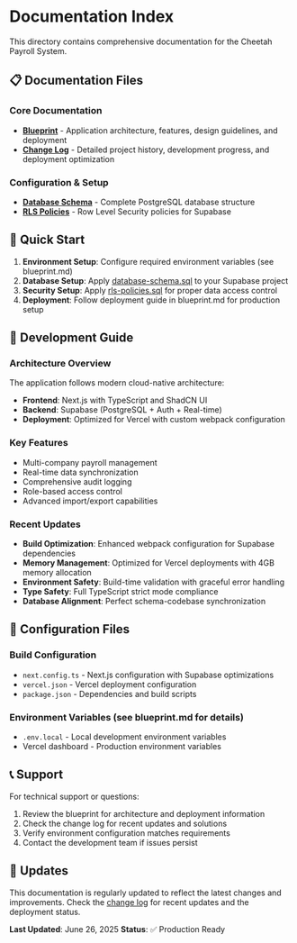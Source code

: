 # Documentation Index

This directory contains comprehensive documentation for the Cheetah Payroll System.

## 📋 Documentation Files

### Core Documentation
- **[Blueprint](blueprint.md)** - Application architecture, features, design guidelines, and deployment
- **[Change Log](change-log.md)** - Detailed project history, development progress, and deployment optimization

### Configuration & Setup
- **[Database Schema](database-schema.sql)** - Complete PostgreSQL database structure
- **[RLS Policies](rls-policies.sql)** - Row Level Security policies for Supabase

## 🚀 Quick Start

1. **Environment Setup**: Configure required environment variables (see blueprint.md)
2. **Database Setup**: Apply [database-schema.sql](database-schema.sql) to your Supabase project
3. **Security Setup**: Apply [rls-policies.sql](rls-policies.sql) for proper data access control
4. **Deployment**: Follow deployment guide in blueprint.md for production setup

## 📖 Development Guide

### Architecture Overview
The application follows modern cloud-native architecture:
- **Frontend**: Next.js with TypeScript and ShadCN UI
- **Backend**: Supabase (PostgreSQL + Auth + Real-time)
- **Deployment**: Optimized for Vercel with custom webpack configuration

### Key Features
- Multi-company payroll management
- Real-time data synchronization
- Comprehensive audit logging
- Role-based access control
- Advanced import/export capabilities

### Recent Updates
- **Build Optimization**: Enhanced webpack configuration for Supabase dependencies
- **Memory Management**: Optimized for Vercel deployments with 4GB memory allocation
- **Environment Safety**: Build-time validation with graceful error handling
- **Type Safety**: Full TypeScript strict mode compliance
- **Database Alignment**: Perfect schema-codebase synchronization

## 🔧 Configuration Files

### Build Configuration
- `next.config.ts` - Next.js configuration with Supabase optimizations
- `vercel.json` - Vercel deployment configuration
- `package.json` - Dependencies and build scripts

### Environment Variables (see blueprint.md for details)
- `.env.local` - Local development environment variables
- Vercel dashboard - Production environment variables

## 📞 Support

For technical support or questions:
1. Review the blueprint for architecture and deployment information
2. Check the change log for recent updates and solutions
3. Verify environment configuration matches requirements
4. Contact the development team if issues persist

## 🔄 Updates

This documentation is regularly updated to reflect the latest changes and improvements. Check the [change log](change-log.md) for recent updates and the deployment status.

**Last Updated**: June 26, 2025
**Status**: ✅ Production Ready
